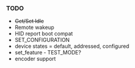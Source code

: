 ### TODO

- ~~Get/Set Idle~~
- Remote wakeup
- HID report boot compat
- SET_CONFIGURATION
- device states = default, addressed, configured
- set_feature - TEST_MODE?
- encoder support